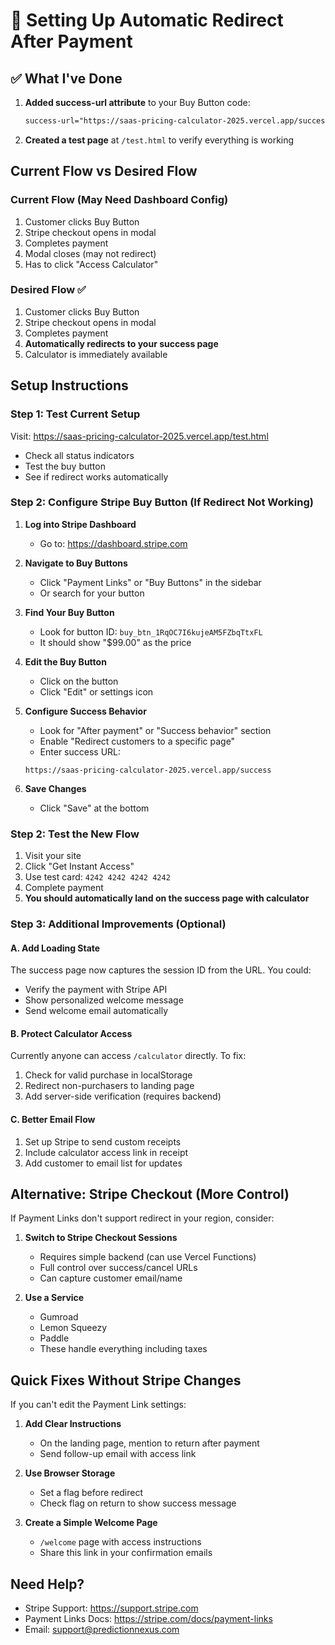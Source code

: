 # 🔄 Setting Up Automatic Redirect After Payment

## ✅ What I've Done

1. **Added success-url attribute** to your Buy Button code:
   ```html
   success-url="https://saas-pricing-calculator-2025.vercel.app/success"
   ```

2. **Created a test page** at `/test.html` to verify everything is working

## Current Flow vs Desired Flow

### Current Flow (May Need Dashboard Config)
1. Customer clicks Buy Button
2. Stripe checkout opens in modal
3. Completes payment
4. Modal closes (may not redirect)
5. Has to click "Access Calculator"

### Desired Flow ✅
1. Customer clicks Buy Button
2. Stripe checkout opens in modal
3. Completes payment
4. **Automatically redirects to your success page**
5. Calculator is immediately available

## Setup Instructions

### Step 1: Test Current Setup

Visit: https://saas-pricing-calculator-2025.vercel.app/test.html
- Check all status indicators
- Test the buy button
- See if redirect works automatically

### Step 2: Configure Stripe Buy Button (If Redirect Not Working)

1. **Log into Stripe Dashboard**
   - Go to: https://dashboard.stripe.com

2. **Navigate to Buy Buttons**
   - Click "Payment Links" or "Buy Buttons" in the sidebar
   - Or search for your button

3. **Find Your Buy Button**
   - Look for button ID: `buy_btn_1RqOC7I6kujeAM5FZbqTtxFL`
   - It should show "$99.00" as the price

4. **Edit the Buy Button**
   - Click on the button
   - Click "Edit" or settings icon

5. **Configure Success Behavior**
   - Look for "After payment" or "Success behavior" section
   - Enable "Redirect customers to a specific page"
   - Enter success URL:
   ```
   https://saas-pricing-calculator-2025.vercel.app/success
   ```

6. **Save Changes**
   - Click "Save" at the bottom

### Step 2: Test the New Flow

1. Visit your site
2. Click "Get Instant Access"
3. Use test card: `4242 4242 4242 4242`
4. Complete payment
5. **You should automatically land on the success page with calculator**

### Step 3: Additional Improvements (Optional)

#### A. Add Loading State
The success page now captures the session ID from the URL. You could:
- Verify the payment with Stripe API
- Show personalized welcome message
- Send welcome email automatically

#### B. Protect Calculator Access
Currently anyone can access `/calculator` directly. To fix:
1. Check for valid purchase in localStorage
2. Redirect non-purchasers to landing page
3. Add server-side verification (requires backend)

#### C. Better Email Flow
1. Set up Stripe to send custom receipts
2. Include calculator access link in receipt
3. Add customer to email list for updates

## Alternative: Stripe Checkout (More Control)

If Payment Links don't support redirect in your region, consider:

1. **Switch to Stripe Checkout Sessions**
   - Requires simple backend (can use Vercel Functions)
   - Full control over success/cancel URLs
   - Can capture customer email/name

2. **Use a Service**
   - Gumroad
   - Lemon Squeezy
   - Paddle
   - These handle everything including taxes

## Quick Fixes Without Stripe Changes

If you can't edit the Payment Link settings:

1. **Add Clear Instructions**
   - On the landing page, mention to return after payment
   - Send follow-up email with access link

2. **Use Browser Storage**
   - Set a flag before redirect
   - Check flag on return to show success message

3. **Create a Simple Welcome Page**
   - `/welcome` page with access instructions
   - Share this link in your confirmation emails

## Need Help?

- Stripe Support: https://support.stripe.com
- Payment Links Docs: https://stripe.com/docs/payment-links
- Email: support@predictionnexus.com